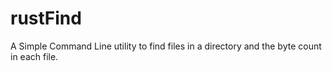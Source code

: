 # rustFind
A Simple Command Line utility to find files in a directory and the byte count in each file.

